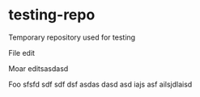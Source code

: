 # testing-repo
Temporary repository used for testing

File edit

Moar editsasdasd

Foo
sfsfd
sdf sdf dsf 
asdas dasd asd iajs 
asf 
ailsjdlaisd
